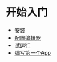 # 开始入门

* [安装](/chapter1.md)
* [配置编辑器](/pei-zhi-bian-ji-qi.md)
* [试运行](/shou-ci-ti-yan.md)
* [编写第一个App](/bian-xie-di-yi-ge-app.md)



